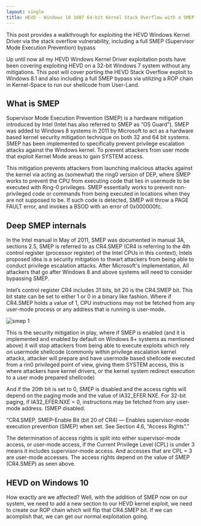 ```yaml
---
layout: single
title: HEVD - Windows 10 1607 64-bit Kernel Stack Overflow with a SMEP bypass - flipping the CR4.SMEP bit
---
```


This post provides a walkthrough for exploiting the HEVD Windows Kernel Driver via the stack overflow vulnerability, including a full SMEP (Supervisor Mode Execution Prevention) bypass

Up until now all my HEVD Windows Kernel Driver exploitation posts have been covering exploiting HEVD on a 32-bit Windows 7 system without any mitigations. This post will cover porting the HEVD Stack Overflow exploit to Windows 8.1 and also including a full SMEP bypass via utilizing a ROP chain in Kernel-Space to run our shellcode from User-Land.


## What is SMEP

Supervisor Mode Execution Prevention (SMEP) is a hardware mitigation introduced by Intel (Intel has also referred to SMEP as “OS Guard”). SMEP was added to Windows 8 systems in 2011 by Microsoft to act as a hardware based kernel security mitigation technique on both 32 and 64 bit systems. SMEP has been implemented to specifically prevent privilege escalation attacks against the Windows kernel. To prevent attackers from user mode that exploit Kernel Mode areas to gain SYSTEM access.

This mitigation prevents attackers from launching malicious attacks against the kernel via acting as (somewhat) the ring0 version of DEP, where SMEP works to prevent the CPU from executing code that lies in usermode to be executed with Ring-0 privileges. SMEP essentially works to prevent non-privileged code or commands from being executed in locations when they are not supposed to be. If such code is detected, SMEP will throw a PAGE FAULT error, and invokes a BSOD with an error  of 0x000000fc.

## Deep SMEP internals

In the Intel manual in May of 2011, SMEP was documented in manual 3A, sections 2.5, SMEP is referred to as CR4.SMEP (CR4 is referring to the 4th control register (processor register) of the Intel CPUs in this context), Intels proposed idea is a security mitigation to thwart attackers from being able to conduct privilege escalation attacks. After Microsoft's implementation, All attackers that go after Windows 8 and above systems will need to consider bypassing SMEP. 

Intel’s control register CR4 includes 31 bits, bit 20 is the CR4.SMEP bit. This bit state can be set to either 1 or 0 in a binary like fashion. Where if CR4.SMEP holds a value of 1, CPU instructions may not be fetched from any user-mode process or any address that is running is user-mode. 

![smep 1](https://raw.githubusercontent.com/FULLSHADE/FULLSHADE.github.io/master/static/img/_posts/smep/smep1.png)

This is the security mitigation in play, where if SMEP is enabled (and it is implemented and enabled by default on Windows 8+ systems as mentioned above) it will stop attackers from being able to execute exploits which rely on usermode shellcode (commonly within privilege escalation kernel attacks, attacker will prepare and have usermode based shellcode executed from a rin0 privileged point of view, giving them SYSTEM access, this is where attackers have kernel drivers, or the kernel system redirect execution to a user mode prepared shellcode) 

And if the 20th bit is set to 0, SMEP is disabled and the access rights will depend on the paging mode and the value of IA32_EFER.NXE. For 32-bit paging, if IA32_EFER.NXE = 0, instructions may be fetched from any user-mode address. (SMEP disabled.

“CR4.SMEP, SMEP-Enable Bit (bit 20 of CR4) — Enables supervisor-mode execution prevention (SMEP) when set. See Section 4.6, “Access Rights”.”

The determination of access rights is split into either supervisor-mode access, or user-mode access, if the Current Privilege Level (CPL) is under 3 means it includes supervisor-mode access. And accesses that are CPL = 3 are user-mode accesses. The access rights depend on the value of SMEP (CR4.SMEP) as seen above. 

## HEVD on Windows 10

How exactly are we affected? Well, with the addition of SMEP now on our system, we need to add a new section to our HEVD kernel exploit, we need to create our ROP chain which will flip that CR4.SMEP bit. If we can acomplish that, we can get our normal exploitation going.
